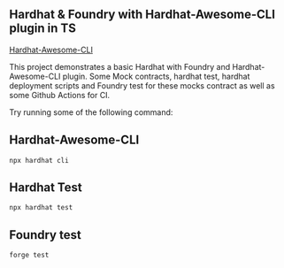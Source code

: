 ## Hardhat & Foundry with Hardhat-Awesome-CLI plugin in TS

[Hardhat-Awesome-CLI](https://www.npmjs.com/package/hardhat-awesome-cli)

This project demonstrates a basic Hardhat with Foundry and Hardhat-Awesome-CLI plugin. Some Mock contracts, hardhat test, hardhat deployment scripts and Foundry test for these mocks contract as well as some Github Actions for CI.

Try running some of the following command:

## Hardhat-Awesome-CLI

```shell
npx hardhat cli
```

## Hardhat Test

```shell
npx hardhat test
```

## Foundry test

```shell
forge test
```